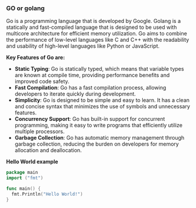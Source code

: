 ### GO or golang
Go is a programming language that is developed by Google. 
Golang is a statically and fast-compiled language that is designed to be used with multicore architecture for efficient memory utilization.
Go aims to combine the performance of low-level languages like C and C++ with the readability and usability of high-level languages like Python or JavaScript.

**Key Features of Go are:**
- **Static Typing**: Go is statically typed, which means that variable types are known at compile time, providing performance benefits and improved code safety.
- **Fast Compilation**: Go has a fast compilation process, allowing developers to iterate quickly during development.
- **Simplicity**: Go is designed to be simple and easy to learn. It has a clean and concise syntax that minimizes the use of symbols and unnecessary features.
- **Concurrency Support**: Go has built-in support for concurrent programming, making it easy to write programs that efficiently utilize multiple processors.
- **Garbage Collection**: Go has automatic memory management through garbage collection, reducing the burden on developers for memory allocation and deallocation.

**Hello World example**
```go
package main
import ("fmt")

func main() {
  fmt.Println("Hello World!")
}
```
